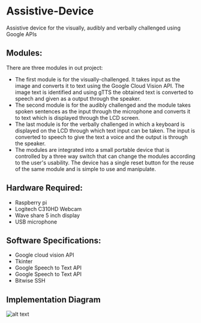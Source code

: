 # Assistive-Device
Assistive device for the visually, audibly and verbally challenged using Google APIs

## Modules:

There are three modules in out project:

* The first module is for the visually-challenged. It takes input as the image and converts it to text using the Google Cloud Vision API. The image text is identified and using gTTS the obtained text is converted to speech and given as a output through the speaker.
* The second module is for the audibly challenged and the module takes spoken sentences as the input through the microphone and converts it to text which is displayed through the LCD screen. 
* The last module is for the verbally challenged in which a keyboard is displayed on the LCD through which text input can be taken. The input is converted to speech to give the text a voice and the output is through the speaker.
* The modules are integrated into a small portable device that is controlled by a three way switch that can change the modules according to the user's usability. The device has a single reset button for the reuse of the same module and is simple to use and manipulate.

## Hardware Required: 
* Raspberry pi
* Logitech C310HD Webcam
* Wave share 5 inch display
* USB microphone

## Software Specifications: 
* Google cloud vision API
* Tkinter
* Google Speech to Text API
* Google Speech to Text API
* Bitwise SSH

## Implementation Diagram

![alt text](filename)
